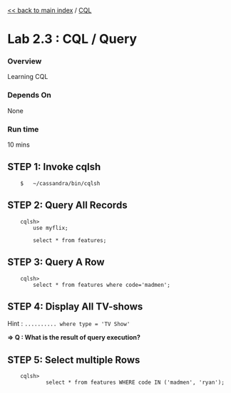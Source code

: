 <link rel='stylesheet' href='../assets/css/main.css'/>

[<< back to main index](../README.md)  / [CQL](README.md)

Lab 2.3 : CQL / Query
=========================

### Overview
Learning CQL

### Depends On 
None

### Run time
10 mins



## STEP 1:  Invoke cqlsh
```
    $   ~/cassandra/bin/cqlsh
```

## STEP 2: Query All Records
```
    cqlsh>  
        use myflix;
        
        select * from features;
```


## STEP 3: Query A Row
```
    cqlsh>
        select * from features where code='madmen';
```


## STEP 4:  Display All TV-shows
Hint :    `.......... where type = 'TV Show'`

**=> Q : What is the result of query execution?** 


## STEP 5:  Select multiple Rows
```
    cqlsh>   
            select * from features WHERE code IN ('madmen', 'ryan');
```

